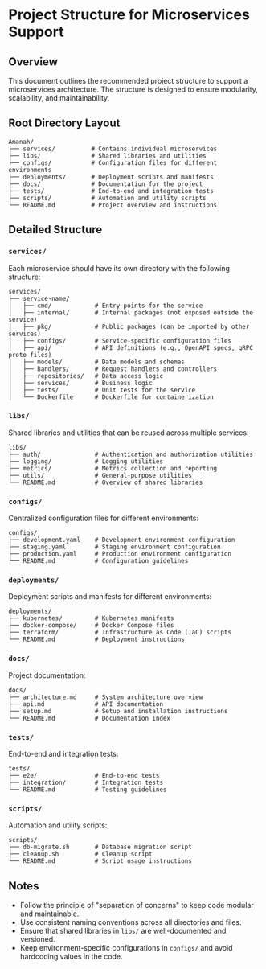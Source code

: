 # Project Structure for Microservices Support

## Overview
This document outlines the recommended project structure to support a microservices architecture. The structure is designed to ensure modularity, scalability, and maintainability.

## Root Directory Layout
```
Amanah/
├── services/          # Contains individual microservices
├── libs/              # Shared libraries and utilities
├── configs/           # Configuration files for different environments
├── deployments/       # Deployment scripts and manifests
├── docs/              # Documentation for the project
├── tests/             # End-to-end and integration tests
├── scripts/           # Automation and utility scripts
└── README.md          # Project overview and instructions
```

## Detailed Structure

### `services/`
Each microservice should have its own directory with the following structure:
```
services/
├── service-name/
│   ├── cmd/            # Entry points for the service
│   ├── internal/       # Internal packages (not exposed outside the service)
│   ├── pkg/            # Public packages (can be imported by other services)
│   ├── configs/        # Service-specific configuration files
│   ├── api/            # API definitions (e.g., OpenAPI specs, gRPC proto files)
│   ├── models/         # Data models and schemas
│   ├── handlers/       # Request handlers and controllers
│   ├── repositories/   # Data access logic
│   ├── services/       # Business logic
│   ├── tests/          # Unit tests for the service
│   └── Dockerfile      # Dockerfile for containerization
```

### `libs/`
Shared libraries and utilities that can be reused across multiple services:
```
libs/
├── auth/               # Authentication and authorization utilities
├── logging/            # Logging utilities
├── metrics/            # Metrics collection and reporting
├── utils/              # General-purpose utilities
└── README.md           # Overview of shared libraries
```

### `configs/`
Centralized configuration files for different environments:
```
configs/
├── development.yaml    # Development environment configuration
├── staging.yaml        # Staging environment configuration
├── production.yaml     # Production environment configuration
└── README.md           # Configuration guidelines
```

### `deployments/`
Deployment scripts and manifests for different environments:
```
deployments/
├── kubernetes/         # Kubernetes manifests
├── docker-compose/     # Docker Compose files
├── terraform/          # Infrastructure as Code (IaC) scripts
└── README.md           # Deployment instructions
```

### `docs/`
Project documentation:
```
docs/
├── architecture.md     # System architecture overview
├── api.md              # API documentation
├── setup.md            # Setup and installation instructions
└── README.md           # Documentation index
```

### `tests/`
End-to-end and integration tests:
```
tests/
├── e2e/                # End-to-end tests
├── integration/        # Integration tests
└── README.md           # Testing guidelines
```

### `scripts/`
Automation and utility scripts:
```
scripts/
├── db-migrate.sh       # Database migration script
├── cleanup.sh          # Cleanup script
└── README.md           # Script usage instructions
```

## Notes
- Follow the principle of "separation of concerns" to keep code modular and maintainable.
- Use consistent naming conventions across all directories and files.
- Ensure that shared libraries in `libs/` are well-documented and versioned.
- Keep environment-specific configurations in `configs/` and avoid hardcoding values in the code.